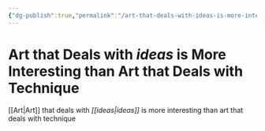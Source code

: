 ```yaml
---
{"dg-publish":true,"permalink":"/art-that-deals-with-ideas-is-more-interesting-than-art-that-deals-with-technique/","title":"Art that Deals with *ideas* is More Interesting than Art that Deals with Technique","noteIcon":""}
---
```



# Art that Deals with *ideas* is More Interesting than Art that Deals with Technique

[[Art\|Art]] that deals with *[[ideas\|ideas]]* is more interesting than art that deals with technique 
